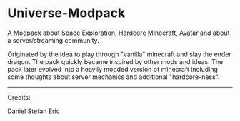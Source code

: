 # Universe-Modpack
A Modpack about Space Exploration, Hardcore Minecraft, Avatar and about a server/streaming community.

Originated by the idea to play through "vanilla" minecraft and slay the ender dragon. The pack quickly became inspired by other mods and ideas.
The pack later evolved into a heavily modded version of minecraft including some thoughts about server mechanics and additional "hardcore-ness".

---

Credits:

Daniel
Stefan
Eric
